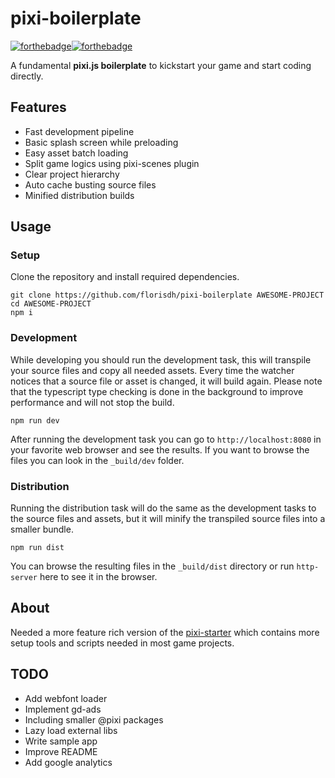 # pixi-boilerplate
[![forthebadge](https://forthebadge.com/images/badges/built-with-love.svg)](https://forthebadge.com)[![forthebadge](https://forthebadge.com/images/badges/check-it-out.svg)](https://forthebadge.com)

A fundamental **pixi.js boilerplate** to kickstart your game and start coding directly.

## Features
- Fast development pipeline
- Basic splash screen while preloading
- Easy asset batch loading
- Split game logics using pixi-scenes plugin
- Clear project hierarchy
- Auto cache busting source files
- Minified distribution builds

## Usage

### Setup
Clone the repository and install required dependencies.
```
git clone https://github.com/florisdh/pixi-boilerplate AWESOME-PROJECT
cd AWESOME-PROJECT
npm i
```

### Development
While developing you should run the development task, this will transpile your source files and copy all needed assets. Every time the watcher notices that a source file or asset is changed, it will build again. Please note that the typescript type checking is done in the background to improve performance and will not stop the build.
```
npm run dev
```
After running the development task you can go to ``http://localhost:8080`` in your favorite web browser and see the results. If you want to browse the files you can look in the ``_build/dev`` folder.

### Distribution
Running the distribution task will do the same as the development tasks to the source files and assets, but it will minify the transpiled source files into a smaller bundle.
```
npm run dist
```
You can browse the resulting files in the ``_build/dist`` directory or run ``http-server`` here to see it in the browser.

## About
Needed a more feature rich version of the [pixi-starter](https://github.com/florisdh/pixi-starter) which contains more setup tools and scripts needed in most game projects.

## TODO
- Add webfont loader
- Implement gd-ads
- Including smaller @pixi packages
- Lazy load external libs
- Write sample app
- Improve README
- Add google analytics

